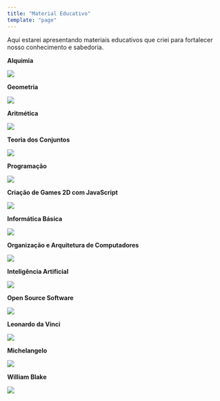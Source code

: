 ```yaml
---
title: "Material Educativo"
template: "page"
---
```


Aqui estarei apresentando materiais educativos que criei para fortalecer nosso conhecimento e sabedoria.

<b>Alquimia</b>

<a href="https://drive.google.com/file/d/1Fmq5oyuWBQMKisFI47nI_3qf4jLaJudA/view?usp=sharing"><img src="https://raw.githubusercontent.com/the-akira/akirablog/refs/heads/master/static/materials/Alquimia.png" /></a>

<b>Geometria</b>

<a href="https://drive.google.com/file/d/1ym_vGlVRbjjHO9g0C69ZWoeys5kcHMgr/view?usp=sharing"><img src="https://raw.githubusercontent.com/the-akira/akirablog/refs/heads/master/static/materials/Geometria.png" /></a>

<b>Aritmética</b>

<a href="https://drive.google.com/file/d/1C1OPmjPDXWLqroEAQSdLbbeuxOzv-hk0/view?usp=sharing"><img src="https://raw.githubusercontent.com/the-akira/akirablog/refs/heads/master/static/materials/Arithmetic.png" /></a>

<b>Teoria dos Conjuntos</b>

<a href="https://drive.google.com/file/d/1uSp5m4-OFeJIr1sXnLYD9kAYmFdhb9Aq/view?usp=sharing"><img src="https://raw.githubusercontent.com/the-akira/akirablog/refs/heads/master/static/materials/SetTheory.png" /></a>

<b>Programação</b>

<a href="https://drive.google.com/file/d/1Pe17vvi25im7U4Xl8LSCNzt-sFW6CfYy/view?usp=sharing"><img src="https://raw.githubusercontent.com/the-akira/akirablog/refs/heads/master/static/materials/Programming.png" /></a>

<b>Criação de Games 2D com JavaScript</b>

<a href="https://drive.google.com/file/d/18BN63-h_VGwOElTvF7uqqmoXNqNgriCq/view?usp=sharing"><img src="https://raw.githubusercontent.com/the-akira/akirablog/refs/heads/master/static/materials/GameDev.png" /></a>

<b>Informática Básica</b>

<a href="https://drive.google.com/file/d/1v-hFpdhUvB0ux9u2vXmpsoQSwxuN-Gvv/view?usp=sharing"><img src="https://raw.githubusercontent.com/the-akira/akirablog/refs/heads/master/static/materials/BasicInformatics.png" /></a>

<b>Organização e Arquitetura de Computadores</b>

<a href="https://drive.google.com/file/d/17ms8Yd2a2OkOgJ-ArPJtXBU9oY8_8Fu-/view?usp=sharing"><img src="https://raw.githubusercontent.com/the-akira/akirablog/refs/heads/master/static/materials/OAC.png" /></a>

<b>Inteligência Artificial</b>

<a href="https://drive.google.com/file/d/1JXLSrJC6MtXJKRjePkuGTBW4PIMozYH8/view?usp=sharing"><img src="https://raw.githubusercontent.com/the-akira/akirablog/refs/heads/master/static/materials/AI.png" /></a>

<b>Open Source Software</b>

<a href="https://drive.google.com/file/d/14wb3qVt6dc_xazlCtpag7qUNsWITRJSV/view?usp=sharing"><img src="https://raw.githubusercontent.com/the-akira/akirablog/refs/heads/master/static/materials/OSS.png" /></a>

<b>Leonardo da Vinci</b>

<a href="https://drive.google.com/file/d/1fLeVedDah8bbfb6ygAaDXHszGJdIgU9A/view?usp=sharing"><img src="https://raw.githubusercontent.com/the-akira/akirablog/refs/heads/master/static/materials/LeonardoDaVinci.png" /></a>

<b>Michelangelo</b>

<a href="https://drive.google.com/file/d/11x3P0bT6cGEiiQcSYWHBGjjz8JstiLSX/view?usp=sharing"><img src="https://raw.githubusercontent.com/the-akira/akirablog/refs/heads/master/static/materials/Michelangelo.png" /></a>

<b>William Blake</b>

<a href="https://drive.google.com/file/d/1tY4VWasfjAqelXYcCr9-oEGXpUBO09v-/view?usp=sharing"><img src="https://raw.githubusercontent.com/the-akira/akirablog/refs/heads/master/static/materials/WilliamBlake.png" /></a>
